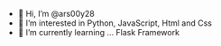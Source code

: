 - 👋 Hi, I’m @ars00y28
- 👀 I’m interested in Python, JavaScript, Html and Css
- 🌱 I’m currently learning ... Flask Framework


<!---
ars00y28/ars00y28 is a ✨ special ✨ repository because its `README.md` (this file) appears on your GitHub profile.
You can click the Preview link to take a look at your changes.
--->

